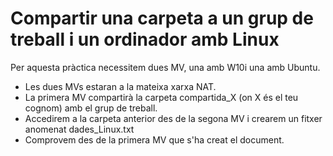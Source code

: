 # Compartir una carpeta a un grup de treball i un ordinador amb Linux

Per aquesta pràctica necessitem dues MV, una amb W10i una amb Ubuntu.

- Les dues MVs estaran a la mateixa xarxa NAT.
- La primera MV compartirà la carpeta compartida_X (on X és el teu cognom) amb el grup de treball.
- Accedirem a la carpeta anterior des de la segona MV i crearem un fitxer anomenat dades_Linux.txt
- Comprovem des de la primera MV que s'ha creat el document.
